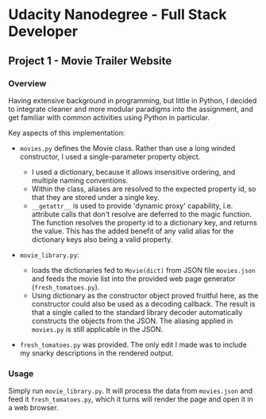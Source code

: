# Udacity Nanodegree - Full Stack Developer 
## Project 1 - Movie Trailer Website

### Overview

Having extensive background in programming, but little in Python, I decided to integrate cleaner and more modular paradigms into the assignment, and get familiar with common activities using Python in particular.

Key aspects of this implementation:

* `movies.py` defines the Movie class.  Rather than use a long winded constructor, I used a single-parameter property object.
  * I used a dictionary, because it allows insensitive ordering, and multiple naming conventions.
  * Within the class, aliases are resolved to the expected property id, so that they are stored under a single key.
  * `__getattr__` is used to provide 'dynamic proxy' capability, i.e. attribute calls that don't resolve are deferred to the magic function.  The function resolves the property id to a dictionary key, and returns the value.  This has the added benefit of any valid alias for the dictionary keys also being a valid property.

* `movie_library.py`:
  * loads the dictionaries fed to `Movie(dict)` from JSON file `movies.json` and feeds the movie list into the provided web page generator (`fresh_tomatoes.py`).  
  * Using dictionary as the constructor object proved fruitful here, as the constructor could also be used as a decoding callback.  The result is that a single called to the standard library decoder automatically constructs the objects from the JSON.  The aliasing applied in `movies.py` is still applicable in the JSON.

* `fresh_tomatoes.py` was provided.  The only edit I made was to include my snarky descriptions in the rendered output.

### Usage

Simply run `movie_library.py`.  It will process the data from `movies.json` and feed it `fresh_tomatoes.py`, which it turns will render the page and open it in a web browser.


